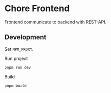 # Chore Frontend

Frontend communicate to backend with REST-API.

## Development

Set `NPM_PROXY`.

Run project

```sh
pnpm run dev
```

Build

```sh
pnpm build
```
